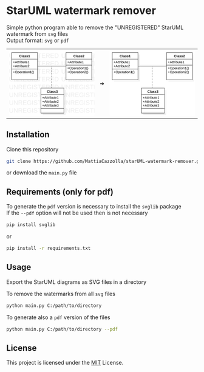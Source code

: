 # StarUML watermark remover

Simple python program able to remove the "UNREGISTERED" StarUML watermark from <code>svg</code> files\
Output format:  <code>svg</code> or  <code>pdf</code> 

<table align = "center" style="border=none!important;">
  <tr>
    <td> <img src="example/watermark.svg" width="256"/> </td>
    <td> ➜ </td>
    <td>  <img src="example/clear.svg" width="256"/> </td>
  </tr>
</table>

## Installation
Clone this repository
```bash
git clone https://github.com/MattiaCazzolla/starUML-watermark-remover.git
```
or download the <code>main.py</code> file

## Requirements (only for pdf)
To generate the <code>pdf</code> version is necessary to install the <code>svglib</code> package\
If the <code>--pdf</code> option will not be used then is not necessary

```bash
pip install svglib
```
or
```bash
pip install -r requirements.txt
```

##  Usage
Export the StarUML diagrams as SVG files in a directory

To remove the watermarks from all <code>svg</code> files 
```bash
python main.py C:/path/to/directory
```
To generate also a <code>pdf</code> version of the files
```bash
python main.py C:/path/to/directory --pdf
```
## License
This project is licensed under the [MIT](LICENSE) License.
